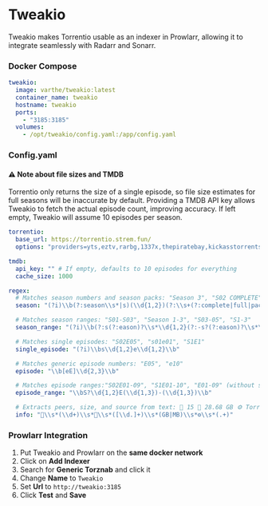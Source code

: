 # Tweakio

Tweakio makes Torrentio usable as an indexer in Prowlarr, allowing it to integrate seamlessly with Radarr and Sonarr.

### Docker Compose

```yaml
tweakio:
  image: varthe/tweakio:latest
  container_name: tweakio
  hostname: tweakio
  ports:
    - "3185:3185"
  volumes:
    - /opt/tweakio/config.yaml:/app/config.yaml
```

### Config.yaml

#### ⚠️ Note about file sizes and TMDB

Torrentio only returns the size of a single episode, so file size estimates for full seasons will be inaccurate by default. Providing a TMDB API key allows Tweakio to fetch the actual episode count, improving accuracy. If left empty, Tweakio will assume 10 episodes per season.

```yaml
torrentio:
  base_url: https://torrentio.strem.fun/
  options: "providers=yts,eztv,rarbg,1337x,thepiratebay,kickasstorrents,torrentgalaxy,magnetdl,horriblesubs,nyaasi,tokyotosho,anidex|sort=qualitysize|qualityfilter=scr,cam"

tmdb:
  api_key: "" # If empty, defaults to 10 episodes for everything
  cache_size: 1000

regex:
  # Matches season numbers and season packs: "Season 3", "S02 COMPLETE", "Season 2 Pack", "S02.MULTi"
  season: "(?i)\\b(?:season\\s*|s)(\\d{1,2})(?:\\s+(?:complete|full|pack|multi)|\\.[a-z]+)?\\b"

  # Matches season ranges: "S01-S03", "Season 1-3", "S03-05", "S1-3"
  season_range: "(?i)\\b(?:s(?:eason)?\\s*\\d{1,2}(?:-s?(?:eason)?\\s*\\d{1,2})|s\\d{1,2}e\\d{1,2}-\\d{1,2})\\b"

  # Matches single episodes: "S02E05", "s01e01", "S1E1"
  single_episode: "(?i)\\bs\\d{1,2}e\\d{1,2}\\b"

  # Matches generic episode numbers: "E05", "e10"
  episode: "\\b[eE]\\d{2,3}\\b"

  # Matches episode ranges:"S02E01-09", "S1E01-10", "E01-09" (without season)
  episode_range: "\\bS?\\d{1,2}E(\\d{1,3})-(\\d{1,3})\\b"

  # Extracts peers, size, and source from text: 👤 15 💾 28.68 GB ⚙️ TorrentGalaxy.
  info: "👤\\s*(\\d+)\\s*💾\\s*([\\d.]+)\\s*(GB|MB)\\s*⚙️\\s*(.+)"
```

### Prowlarr Integration

1. Put Tweakio and Prowlarr on the **same docker network**
2. Click on **Add Indexer**
3. Search for **Generic Torznab** and click it
4. Change **Name** to `Tweakio`
5. Set **Url** to `http://tweakio:3185`
6. Click **Test** and **Save**
